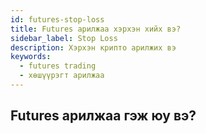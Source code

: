 ```yaml
---
id: futures-stop-loss
title: Futures арилжаа хэрхэн хийх вэ?
sidebar_label: Stop Loss
description: Хэрхэн крипто арилжих вэ
keywords:
  - futures trading
  - хөшүүрэгт арилжаа
---
```



## Futures арилжаа гэж юу вэ?

